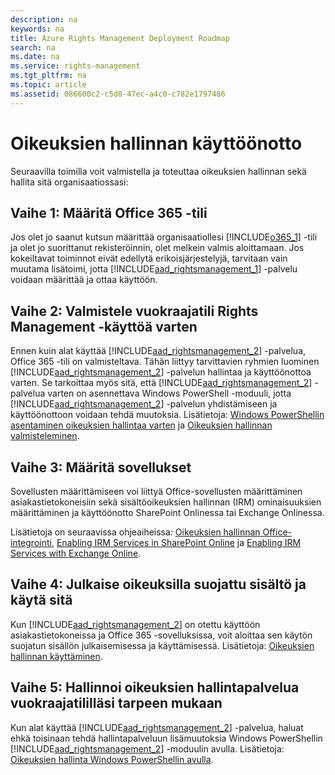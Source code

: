 ```yaml
---
description: na
keywords: na
title: Azure Rights Management Deployment Roadmap
search: na
ms.date: na
ms.service: rights-management
ms.tgt_pltfrm: na
ms.topic: article
ms.assetid: 086600c2-c5d8-47ec-a4c0-c782e1797486
---
```

# Oikeuksien hallinnan k&#228;ytt&#246;&#246;notto
Seuraavilla toimilla voit valmistella ja toteuttaa oikeuksien hallinnan sekä hallita sitä organisaatiossasi:

## Vaihe 1: Määritä Office 365 -tili
Jos olet jo saanut kutsun määrittää organisaatiollesi [!INCLUDE[o365_1](../Token/o365_1_md.md)] -tili ja olet jo suorittanut rekisteröinnin, olet melkein valmis aloittamaan. Jos kokeiltavat toiminnot eivät edellytä erikoisjärjestelyjä, tarvitaan vain muutama lisätoimi, jotta [!INCLUDE[aad_rightsmanagement_1](../Token/aad_rightsmanagement_1_md.md)] -palvelu voidaan määrittää ja ottaa käyttöön.

## Vaihe 2: Valmistele vuokraajatili Rights Management -käyttöä varten
Ennen kuin alat käyttää [!INCLUDE[aad_rightsmanagement_2](../Token/aad_rightsmanagement_2_md.md)] -palvelua, Office 365 -tili on valmisteltava. Tähän liittyy tarvittavien ryhmien luominen [!INCLUDE[aad_rightsmanagement_2](../Token/aad_rightsmanagement_2_md.md)] -palvelun hallintaa ja käyttöönottoa varten. Se tarkoittaa myös sitä, että [!INCLUDE[aad_rightsmanagement_2](../Token/aad_rightsmanagement_2_md.md)] -palvelua varten on asennettava Windows PowerShell -moduuli, jotta [!INCLUDE[aad_rightsmanagement_2](../Token/aad_rightsmanagement_2_md.md)] -palvelun yhdistämiseen ja käyttöönottoon voidaan tehdä muutoksia. Lisätietoja: [Windows PowerShellin asentaminen oikeuksien hallintaa varten](../Topic/Installing_Windows_PowerShell_for_Azure_Rights_Management.md) ja [Oikeuksien hallinnan valmisteleminen](../Topic/Preparing_for_Azure_Rights_Management.md).

## Vaihe 3: Määritä sovellukset
Sovellusten määrittämiseen voi liittyä Office-sovellusten määrittäminen asiakastietokoneisiin sekä sisältöoikeuksien hallinnan (IRM) ominaisuuksien määrittäminen ja käyttöönotto SharePoint Onlinessa tai Exchange Onlinessa.

Lisätietoja on seuraavissa ohjeaiheissa: [Oikeuksien hallinnan Office-integrointi](../Topic/Configuring_Applications_for_Azure_Rights_Management.md), [Enabling IRM Services in SharePoint Online](http://msdn.microsoft.com/en-us/library/45e4b980-9902-49f9-ac2a-5d3274a2725b) ja [Enabling IRM Services with Exchange Online](http://msdn.microsoft.com/en-us/library/14d9442e-cc3c-4ac5-b490-1acce154eb0f).

## Vaihe 4: Julkaise oikeuksilla suojattu sisältö ja käytä sitä
Kun [!INCLUDE[aad_rightsmanagement_2](../Token/aad_rightsmanagement_2_md.md)] on otettu käyttöön asiakastietokoneissa ja Office 365 -sovelluksissa, voit aloittaa sen käytön suojatun sisällön julkaisemisessa ja käyttämisessä. Lisätietoja: [Oikeuksien hallinnan käyttäminen](../Topic/Using_Azure_Rights_Management.md).

## Vaihe 5: Hallinnoi oikeuksien hallintapalvelua vuokraajatililläsi tarpeen mukaan
Kun alat käyttää [!INCLUDE[aad_rightsmanagement_2](../Token/aad_rightsmanagement_2_md.md)] -palvelua, haluat ehkä toisinaan tehdä hallintapalveluun lisämuutoksia Windows PowerShellin [!INCLUDE[aad_rightsmanagement_2](../Token/aad_rightsmanagement_2_md.md)] -moduulin avulla. Lisätietoja: [Oikeuksien hallinta Windows PowerShellin avulla](../Topic/Administering_Azure_Rights_Management_by_Using_Windows_PowerShell.md).

